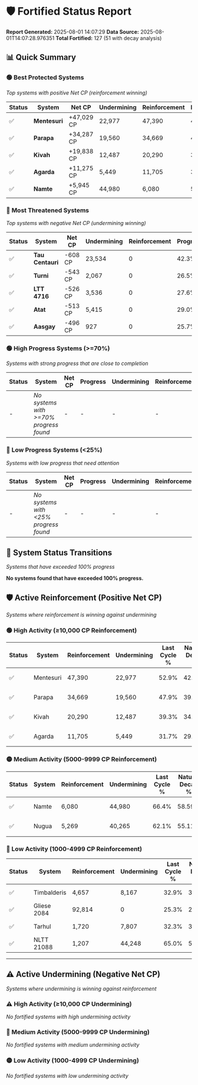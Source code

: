 # 🛡️ Fortified Status Report

**Report Generated:** 2025-08-01 14:07:29
**Data Source:** 2025-08-01T14:07:28.976351
**Total Fortified:** 127 (51 with decay analysis)

## 📊 Quick Summary

### 🟢 **Best Protected Systems**
*Top systems with positive Net CP (reinforcement winning)*

| Status | System | Net CP | Undermining | Reinforcement | Progress |
|--------|--------|--------|-------------|---------------|----------|
| ✅ | **Mentesuri** | +47,029 CP | 22,977 | 47,390 | 49.4% |
| ✅ | **Parapa** | +34,287 CP | 19,560 | 34,669 | 44.9% |
| ✅ | **Kivah** | +19,838 CP | 12,487 | 20,290 | 37.4% |
| ✅ | **Agarda** | +11,275 CP | 5,449 | 11,705 | 30.9% |
| ✅ | **Namte** | +5,945 CP | 44,980 | 6,080 | 59.5% |

### 🔴 **Most Threatened Systems**
*Top systems with negative Net CP (undermining winning)*

| Status | System | Net CP | Undermining | Reinforcement | Progress |
|--------|--------|--------|-------------|---------------|----------|
| ✅ | **Tau Centauri** | -608 CP | 23,534 | 0 | 42.3% |
| ✅ | **Turni** | -543 CP | 2,067 | 0 | 26.5% |
| ✅ | **LTT 4716** | -526 CP | 3,536 | 0 | 27.6% |
| ✅ | **Atat** | -513 CP | 5,415 | 0 | 29.0% |
| ✅ | **Aasgay** | -496 CP | 927 | 0 | 25.7% |

### 🟢 **High Progress Systems (>=70%)**
*Systems with strong progress that are close to completion*

| Status | System | Net CP | Progress | Undermining | Reinforcement |
|--------|--------|--------|----------|-------------|---------------|
| - | *No systems with >=70% progress found* | - | - | - | - |

### 🔴 **Low Progress Systems (<25%)**
*Systems with low progress that need attention*

| Status | System | Net CP | Progress | Undermining | Reinforcement |
|--------|--------|--------|----------|-------------|---------------|
| - | *No systems with <25% progress found* | - | - | - | - |
## 🔄 System Status Transitions
*Systems that have exceeded 100% progress*

**No systems found that have exceeded 100% progress.**

## 🛡️ Active Reinforcement (Positive Net CP)
*Systems where reinforcement is winning against undermining*

### 🟢 High Activity (≥10,000 CP Reinforcement)

| Status | System | Reinforcement | Undermining | Last Cycle % | Natural Decay % | Current Progress % | Current CP | Net CP | Activity |
|--------|--------|---------------|-------------|--------------|-----------------|-------------------|------------|--------|----------|
| ✅ | Mentesuri | 47,390 | 22,977 | 52.9% | 42.16% | 49.4% | 321,100 | +47,029 | 🟢 High Reinforcement |
| ✅ | Parapa | 34,669 | 19,560 | 47.9% | 39.63% | 44.9% | 291,850 | +34,287 | 🟢 High Reinforcement |
| ✅ | Kivah | 20,290 | 12,487 | 39.3% | 34.35% | 37.4% | 243,100 | +19,838 | 🟢 High Reinforcement |
| ✅ | Agarda | 11,705 | 5,449 | 31.7% | 29.17% | 30.9% | 200,850 | +11,275 | 🟢 High Reinforcement |

### 🟡 Medium Activity (5000-9999 CP Reinforcement)

| Status | System | Reinforcement | Undermining | Last Cycle % | Natural Decay % | Current Progress % | Current CP | Net CP | Activity |
|--------|--------|---------------|-------------|--------------|-----------------|-------------------|------------|--------|----------|
| ✅ | Namte | 6,080 | 44,980 | 66.4% | 58.59% | 59.5% | 386,750 | +5,945 | 🟡 Medium Reinforcement |
| ✅ | Nugua | 5,269 | 40,265 | 62.1% | 55.11% | 55.9% | 363,349 | +5,143 | 🟡 Medium Reinforcement |

### 🔴 Low Activity (1000-4999 CP Reinforcement)

| Status | System | Reinforcement | Undermining | Last Cycle % | Natural Decay % | Current Progress % | Current CP | Net CP | Activity |
|--------|--------|---------------|-------------|--------------|-----------------|-------------------|------------|--------|----------|
| ✅ | Timbalderis | 4,657 | 8,167 | 32.9% | 30.99% | 31.6% | 205,400 | +3,977 | 🔵 Low Reinforcement |
| ✅ | Gliese 2084 | 92,814 | 0 | 25.3% | 25.00% | 25.3% | 164,450 | +1,950 | 🔵 Low Reinforcement |
| ✅ | Tarhul | 1,720 | 7,807 | 32.3% | 30.90% | 31.1% | 202,150 | +1,284 | 🔵 Low Reinforcement |
| ✅ | NLTT 21088 | 1,207 | 44,248 | 65.0% | 58.04% | 58.2% | 378,300 | +1,061 | 🔵 Low Reinforcement |


---

## ⚠️ Active Undermining (Negative Net CP)
*Systems where undermining is winning against reinforcement*

### ⚠️ High Activity (≥10,000 CP Undermining)

*No fortified systems with high undermining activity*

### 🔶 Medium Activity (5000-9999 CP Undermining)

*No fortified systems with medium undermining activity*

### 🟡 Low Activity (1000-4999 CP Undermining)

*No fortified systems with low undermining activity*
